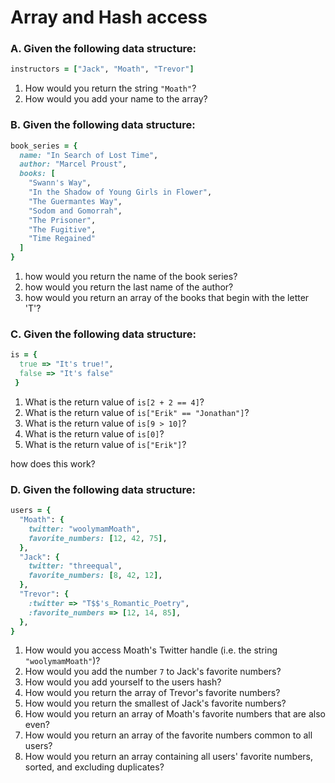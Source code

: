 # Array and Hash access

### A. Given the following data structure:

```ruby
instructors = ["Jack", "Moath", "Trevor"]
```

1. How would you return the string `"Moath"`?
2. How would you add your name to the array?

### B. Given the following data structure:

```ruby
book_series = {
  name: "In Search of Lost Time",
  author: "Marcel Proust",
  books: [
    "Swann's Way",
    "In the Shadow of Young Girls in Flower",
    "The Guermantes Way",
    "Sodom and Gomorrah",
    "The Prisoner",
    "The Fugitive",
    "Time Regained"
  ]
}
```

1. how would you return the name of the book series?
2. how would you return the last name of the author?
3. how would you return an array of the books that begin with the letter 'T'?

### C. Given the following data structure:

```ruby
is = {
  true => "It's true!",
  false => "It's false"
 }
```

1. What is the return value of `is[2 + 2 == 4]`?
2. What is the return value of `is["Erik" == "Jonathan"]`?
3. What is the return value of `is[9 > 10]`?
4. What is the return value of `is[0]`?
5. What is the return value of `is["Erik"]`?

how does this work?

### D. Given the following data structure:

```ruby
users = {
  "Moath": {
    twitter: "woolymamMoath",
    favorite_numbers: [12, 42, 75],
  },
  "Jack": {
    twitter: "threequal",
    favorite_numbers: [8, 42, 12],
  },
  "Trevor": {
    :twitter => "T$$'s_Romantic_Poetry",
    :favorite_numbers => [12, 14, 85],
  },
}
```

1. How would you access Moath's Twitter handle (i.e. the string `"woolymamMoath"`)?
2. How would you add the number `7` to Jack's favorite numbers?
3. How would you add yourself to the users hash?
4. How would you return the array of Trevor's favorite numbers?
5. How would you return the smallest of Jack's favorite numbers?
6. How would you return an array of Moath's favorite numbers that are also even?
7. How would you return an array of the favorite numbers common to all users?
8. How would you return an array containing all users' favorite numbers, sorted, and excluding duplicates?
